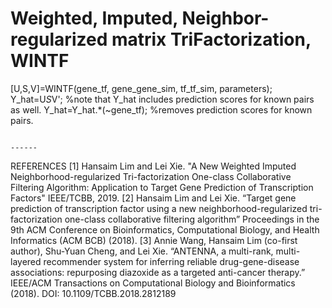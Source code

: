 
# Weighted, Imputed, Neighbor-regularized matrix TriFactorization, WINTF

 [U,S,V]=WINTF(gene_tf, gene_gene_sim, tf_tf_sim, parameters);
 Y_hat=U*S*V';     %note that Y_hat includes prediction scores for known pairs as well.
 Y_hat=Y_hat.*(~gene_tf);     %removes prediction scores for known pairs.
 ```

------

```
REFERENCES
[1] Hansaim Lim and Lei Xie. "A New Weighted Imputed Neighborhood-regularized Tri-factorization One-class Collaborative Filtering Algorithm: Application to Target Gene Prediction of Transcription Factors" IEEE/TCBB, 2019.
[2] Hansaim Lim and Lei Xie. “Target gene prediction of transcription factor using a new neighborhood-regularized tri-factorization one-class collaborative filtering algorithm” Proceedings in the 9th ACM Conference on Bioinformatics, Computational Biology, and Health Informatics (ACM BCB) (2018).
[3] Annie Wang, Hansaim Lim (co-first author), Shu-Yuan Cheng, and Lei Xie. “ANTENNA, a multi-rank, multi-layered recommender system for inferring reliable drug-gene-disease associations: repurposing diazoxide as a targeted anti-cancer therapy.” IEEE/ACM Transactions on Computational Biology and Bioinformatics (2018). DOI: 10.1109/TCBB.2018.2812189
```
